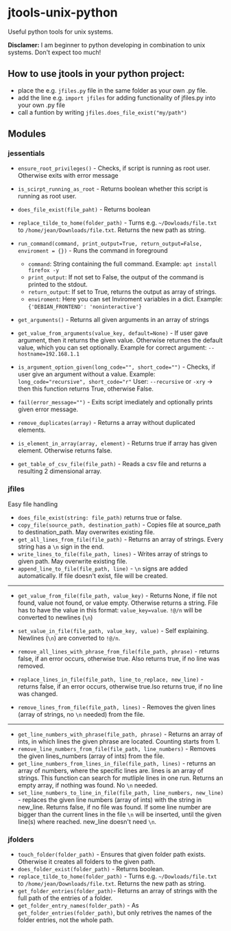 # jtools-unix-python
Useful python tools for unix systems.

**Disclamer:** I am beginner to python developing in combination to unix systems.
Don't expect too much!

## How to use jtools in your python project:
- place the e.g.  `jfiles.py` file in the same folder as your own .py file.
- add the line e.g. `import jfiles` for adding functionality of jfiles.py into your own .py file
- call a funtion by writing `jfiles.does_file_exist("my/path")`

## Modules

### jessentials

- `ensure_root_privileges()` - Checks, if script is running as root user. Otherwise exits with error message
- `is_scirpt_running_as_root` - Returns boolean whether this script is running as root user.

- `does_file_exist(file_paht)` - Returns boolean

- `replace_tilde_to_home(folder_path)` - Turns e.g. `~/Dowloads/file.txt` to `/home/jean/Downloads/file.txt`. Returns the new path as string.

- `run_command(command, print_output=True, return_output=False, enviroment = {})` - Runs the command in foreground
    - `command`: String containing the full command. Example: `apt install firefox -y`
    - `print_output`: If not set to False, the output of the command is printed to the stdout.
    - `return_output`: If set to True, returns the output as array of strings.
    - `enviroment`: Here you can set Inviroment variables in a dict. Example: `{'DEBIAN_FRONTEND': 'noninteractive'}`

- `get_arguments()` - Returns all given arguments in an array of strings
- `get_value_from_arguments(value_key, default=None)` - If user gave argument, then it returns the given value. Otherwise returnes the default value, which you can set optionally. Example for correct argument: `--hostname=192.168.1.1`
- `is_argument_option_given(long_code="", short_code="")` - Checks, if user give an argument without a value. Example: `long_code="recursive", short_code="r"` User: `--recursive` or `-xry` -> then this function returns True, otherwise False.

- `fail(error_message="")` - Exits script imediately and optionally prints given error message.

- `remove_duplicates(array)` - Returns a array without duplicated elements.
- `is_element_in_array(array, element)` - Returns true if array has given element. Otherwise returns false.

- `get_table_of_csv_file(file_path)` - Reads a csv file and returns a resulting 2 dimensional array.

### jfiles
Easy file handling

- `does_file_exist(string: file_path)` returns true or false.
- `copy_file(source_path, destination_path)` - Copies file at source_path to destination_path. May overwrites existing file.
- `get_all_lines_from_file(file_path)` - Returns an array of strings.
    Every string has a `\n` sign in the end.
- `write_lines_to_file(file_path, lines)` - Writes array of strings to given path. May overwrite existing file.
- `append_line_to_file(file_path, line)` - `\n` signs are added automatically.
    If file doesn't exist, file will be created.
---
- `get_value_from_file(file_path, value_key)` - Returns None, if file not found, value not found, or value empty. Otherwise returns a string. File has to have the value in this format: `value_key=value`. `!@/n` will be converted to newlines (`\n`)
- `set_value_in_file(file_path, value_key, value)` - Self explaining. Newlines (`\n`) are converted to `!@/n`.

- `remove_all_lines_with_phrase_from_file(file_path, phrase)` - returns false, if an error occurs, otherwise true. Also returns true, if no line was removed.
- `replace_lines_in_file(file_path, line_to_replace, new_line)` - returns false, if an error occurs, otherwise true.lso returns true, if no line was changed.
- `remove_lines_from_file(file_path, lines)` - Removes the given lines (array of strings, no `\n` needed) from the file.
---
- `get_line_numbers_with_phrase(file_path, phrase)` - Returns an array of ints, in which lines the given phrase are located. Counting starts from 1.
- `remove_line_numbers_from_file(file_path, line_numbers)` - Removes the given lines_numbers (array of ints) from the file.
- `get_line_numbers_from_lines_in_file(file_path, lines)` - returns an array of numbers, where the specific lines are. lines is an array of strings. This function can search for mutliple lines in one run. Returns an empty array, if nothing was found. No `\n` needed.
- `set_line_numbers_to_line_in_file(file_path, line_numbers, new_line)` - replaces the given line numbers (array of ints) with the string in new_line. Returns false, if no file was found. If some line number are bigger than the current lines in the file `\n` will be inserted, until the given line(s) where reached. new_line doesn't need `\n`.



### jfolders
- `touch_folder(folder_path)` - Ensures that given folder path exists. Otherwise it creates all folders to the given path.
- `does_folder_exist(folder_path)` - Returns boolean.
- `replace_tilde_to_home(folder_path)` - Turns e.g. `~/Dowloads/file.txt` to `/home/jean/Downloads/file.txt`. Returns the new path as string.
- `get_folder_entries(folder_path)`- Returns an array of strings with the full path of the entries of a folder.
- `get_folder_entry_names(folder_path)` - As `get_folder_entries(folder_path)`, but only retrives the names of the folder entries, not the whole path.
